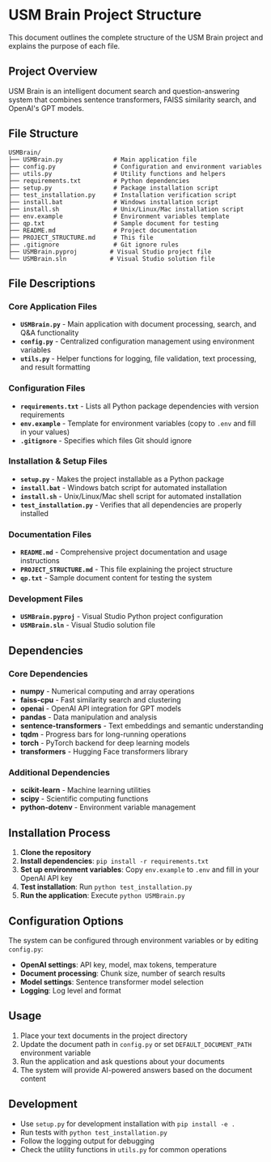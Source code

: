 # USM Brain Project Structure

This document outlines the complete structure of the USM Brain project and explains the purpose of each file.

## Project Overview
USM Brain is an intelligent document search and question-answering system that combines sentence transformers, FAISS similarity search, and OpenAI's GPT models.

## File Structure

```
USMBrain/
├── USMBrain.py              # Main application file
├── config.py                # Configuration and environment variables
├── utils.py                 # Utility functions and helpers
├── requirements.txt         # Python dependencies
├── setup.py                 # Package installation script
├── test_installation.py     # Installation verification script
├── install.bat              # Windows installation script
├── install.sh               # Unix/Linux/Mac installation script
├── env.example              # Environment variables template
├── qp.txt                   # Sample document for testing
├── README.md                # Project documentation
├── PROJECT_STRUCTURE.md     # This file
├── .gitignore               # Git ignore rules
├── USMBrain.pyproj         # Visual Studio project file
└── USMBrain.sln            # Visual Studio solution file
```

## File Descriptions

### Core Application Files
- **`USMBrain.py`** - Main application with document processing, search, and Q&A functionality
- **`config.py`** - Centralized configuration management using environment variables
- **`utils.py`** - Helper functions for logging, file validation, text processing, and result formatting

### Configuration Files
- **`requirements.txt`** - Lists all Python package dependencies with version requirements
- **`env.example`** - Template for environment variables (copy to `.env` and fill in your values)
- **`.gitignore`** - Specifies which files Git should ignore

### Installation & Setup Files
- **`setup.py`** - Makes the project installable as a Python package
- **`install.bat`** - Windows batch script for automated installation
- **`install.sh`** - Unix/Linux/Mac shell script for automated installation
- **`test_installation.py`** - Verifies that all dependencies are properly installed

### Documentation Files
- **`README.md`** - Comprehensive project documentation and usage instructions
- **`PROJECT_STRUCTURE.md`** - This file explaining the project structure
- **`qp.txt`** - Sample document content for testing the system

### Development Files
- **`USMBrain.pyproj`** - Visual Studio Python project configuration
- **`USMBrain.sln`** - Visual Studio solution file

## Dependencies

### Core Dependencies
- **numpy** - Numerical computing and array operations
- **faiss-cpu** - Fast similarity search and clustering
- **openai** - OpenAI API integration for GPT models
- **pandas** - Data manipulation and analysis
- **sentence-transformers** - Text embeddings and semantic understanding
- **tqdm** - Progress bars for long-running operations
- **torch** - PyTorch backend for deep learning models
- **transformers** - Hugging Face transformers library

### Additional Dependencies
- **scikit-learn** - Machine learning utilities
- **scipy** - Scientific computing functions
- **python-dotenv** - Environment variable management

## Installation Process

1. **Clone the repository**
2. **Install dependencies**: `pip install -r requirements.txt`
3. **Set up environment variables**: Copy `env.example` to `.env` and fill in your OpenAI API key
4. **Test installation**: Run `python test_installation.py`
5. **Run the application**: Execute `python USMBrain.py`

## Configuration Options

The system can be configured through environment variables or by editing `config.py`:

- **OpenAI settings**: API key, model, max tokens, temperature
- **Document processing**: Chunk size, number of search results
- **Model settings**: Sentence transformer model selection
- **Logging**: Log level and format

## Usage

1. Place your text documents in the project directory
2. Update the document path in `config.py` or set `DEFAULT_DOCUMENT_PATH` environment variable
3. Run the application and ask questions about your documents
4. The system will provide AI-powered answers based on the document content

## Development

- Use `setup.py` for development installation with `pip install -e .`
- Run tests with `python test_installation.py`
- Follow the logging output for debugging
- Check the utility functions in `utils.py` for common operations
